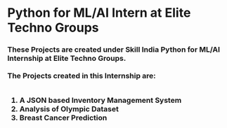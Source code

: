 # Python for ML/AI Intern at Elite Techno Groups 
<h3>
These Projects are created under Skill India Python for ML/AI Internship at Elite Techno Groups.
<br><br>
The Projects created in this Internship are:
  <br><br>
  <ol>
  <li> A JSON based Inventory Management System
    <li> Analysis of Olympic Dataset
      <li> Breast Cancer Prediction
  </ol>
</h3>
